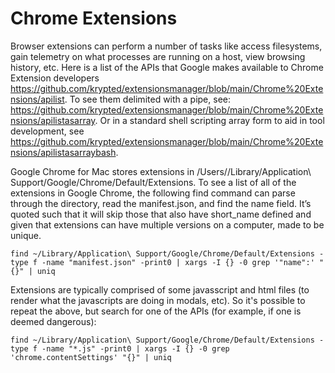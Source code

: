 # Chrome Extensions

Browser extensions can perform a number of tasks like access filesystems, gain telemetry on what processes are running on a host, view browsing history, etc. Here is a list of the APIs that Google makes available to Chrome Extension developers https://github.com/krypted/extensionsmanager/blob/main/Chrome%20Extensions/apilist. To see them delimited with a pipe, see: https://github.com/krypted/extensionsmanager/blob/main/Chrome%20Extensions/apilistasarray. Or in a standard shell scripting array form to aid in tool development, see https://github.com/krypted/extensionsmanager/blob/main/Chrome%20Extensions/apilistasarraybash.

Google Chrome for Mac stores extensions in /Users/<username>/Library/Application\ Support/Google/Chrome/Default/Extensions. To see a list of all of the extensions in Google Chrome, the following find command can parse through the directory, read the manifest.json, and find the name field. It’s quoted such that it will skip those that also have short_name defined and given that extensions can have multiple versions on a computer, made to be unique.

```
find ~/Library/Application\ Support/Google/Chrome/Default/Extensions -type f -name "manifest.json" -print0 | xargs -I {} -0 grep '"name":' "{}" | uniq
```
Extensions are typically comprised of some javasscript and html files (to render what the javascripts are doing in modals, etc). So it's possible to repeat the above, but search for one of the APIs (for example, if one is deemed dangerous):

```  
find ~/Library/Application\ Support/Google/Chrome/Default/Extensions -type f -name "*.js" -print0 | xargs -I {} -0 grep 'chrome.contentSettings' "{}" | uniq
```
